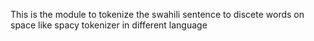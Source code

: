This is the module to tokenize the swahili sentence to discete words on space like spacy tokenizer in different language
